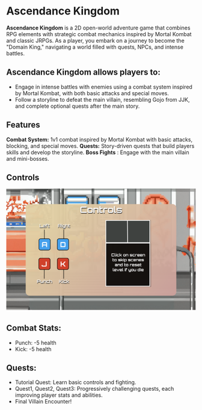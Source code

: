 # Ascendance Kingdom
**Ascendance Kingdom** is a 2D open-world adventure game that combines RPG elements with strategic combat mechanics inspired by Mortal Kombat and classic JRPGs. As a player, you embark on a journey to become the "Domain King," navigating a world filled with quests, NPCs, and intense battles.

## Ascendance Kingdom allows players to:

- Engage in intense battles with enemies using a combat system inspired by Mortal Kombat, with both basic attacks and special moves.
- Follow a storyline to defeat the main villain, resembling Gojo from JJK, and complete optional quests after the main story.
  
## Features
**Combat System:** 1v1 combat inspired by Mortal Kombat with basic attacks, blocking, and special moves.
**Quests:** Story-driven quests that build players skills and develop the storyline.
**Boss Fights** : Engage with the main villain and mini-bosses.

## Controls
![](https://github.com/Bossgod360/Ascendance-Kingdom/blob/main/Controls.png)

## Combat Stats:
- Punch: -5 health
- Kick: -5 health

## Quests:
- Tutorial Quest: Learn basic controls and fighting.
- Quest1, Quest2, Quest3: Progressively challenging quests, each improving player stats and abilities.
- Final Villain Encounter!
